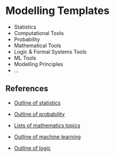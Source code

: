 # Modelling Templates

- Statistics
- Computational Tools
- Probability
- Mathematical Tools
- Logic & Formal Systems Tools
- ML Tools
- Modelling Principles
- ...

## References

- [Outline of statistics](https://en.wikipedia.org/wiki/Outline_of_statistics)

- [Outline of probability](https://en.wikipedia.org/wiki/Outline_of_probability)

- [Lists of mathematics topics](https://en.wikipedia.org/wiki/Lists_of_mathematics_topics)

- [Outline of machine learning](https://en.wikipedia.org/wiki/Outline_of_machine_learning)

- [Outline of logic](https://en.wikipedia.org/wiki/Outline_of_logic)
